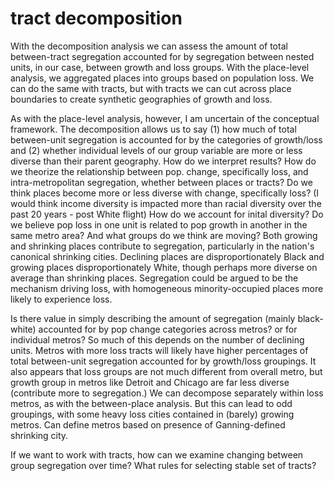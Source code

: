 # tract decomposition

With the decomposition analysis we can assess the amount of total between-tract segregation accounted for by segregation between nested units, in our case, between growth and loss groups. With the place-level analysis, we aggregated places into groups based on population loss. We can do the same with tracts, but with tracts we can cut across place boundaries to create synthetic geographies of growth and loss. 

As with the place-level analysis, however, I am uncertain of the conceptual framework. The decomposition allows us to say (1) how much of total between-unit segregation is accounted for by the categories of growth/loss and (2) whether individual levels of our group variable are more or less diverse than their parent geography. How do we interpret results? How do we theorize the relationship between pop. change, specifically loss, and intra-metropolitan segregation, whether between places or tracts? Do we think places become more or less diverse with change, specifically loss? (I would think income diversity is impacted more than racial diversity over the past 20 years - post White flight) How do we account for inital diversity? Do we believe pop loss in one unit is related to pop growth in another in the same metro area? And what groups do we think are moving? Both growing and shrinking places contribute to segregation, particularly in the nation's canonical shrinking cities. Declining places are disproportionately Black and growing places disproportionately White, though perhaps more diverse on average than shrinking places. Segregation could be argued to be the mechanism driving loss, with homogeneous minority-occupied places more likely to experience loss.

Is there value in simply describing the amount of segregation (mainly black-white) accounted for by pop change categories across metros? or for individual metros? So much of this depends on the number of declining units. Metros with more loss tracts will likely have higher percentages of total between-unit segregation accounted for by growth/loss groupings. It also appears that loss groups are not much different from overall metro, but growth group in metros like Detroit and Chicago are far less diverse (contribute more to segregation.) We can decompose separately within loss metros, as with the between-place analysis. But this can lead to odd groupings, with some heavy loss cities contained in (barely) growing metros. Can define metros based on presence of Ganning-defined shrinking city.

If we want to work with tracts, how can we examine changing between group segregation over time? What rules for selecting stable set of tracts? 